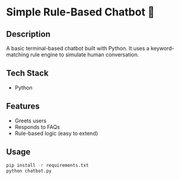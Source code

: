 # Simple Rule-Based Chatbot 🤖

## Description
A basic terminal-based chatbot built with Python. It uses a keyword-matching rule engine to simulate human conversation.

## Tech Stack
- Python

## Features
- Greets users
- Responds to FAQs
- Rule-based logic (easy to extend)

## Usage
```bash
pip install -r requirements.txt
python chatbot.py
